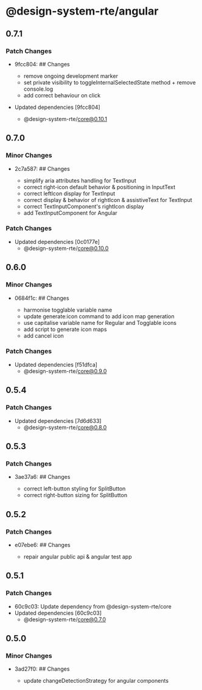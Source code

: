 # @design-system-rte/angular

## 0.7.1

### Patch Changes

- 9fcc804: ## Changes

  - remove ongoing development marker
  - set private visibility to toggleInternalSelectedState method + remove console.log
  - add correct behaviour on click

- Updated dependencies [9fcc804]
  - @design-system-rte/core@0.10.1

## 0.7.0

### Minor Changes

- 2c7a587: ## Changes

  - simplify aria attributes handling for TextInput
  - correct right-icon default behavior & positioning in InputText
  - correct leftIcon display for TextInput
  - correct display & behavior of rightIcon & assistiveText for TextInput
  - correct TextInputComponent's rightIcon display
  - add TextInputComponent for Angular

### Patch Changes

- Updated dependencies [0c0177e]
  - @design-system-rte/core@0.10.0

## 0.6.0

### Minor Changes

- 0684f1c: ## Changes

  - harmonise togglable variable name
  - update generate:icon command to add icon map generation
  - use capitalise variable name for Regular and Togglable icons
  - add script to generate icon maps
  - add cancel icon

### Patch Changes

- Updated dependencies [f51dfca]
  - @design-system-rte/core@0.9.0

## 0.5.4

### Patch Changes

- Updated dependencies [7d6d633]
  - @design-system-rte/core@0.8.0

## 0.5.3

### Patch Changes

- 3ae37a6: ## Changes

  - correct left-button styling for SplitButton
  - correct right-button sizing for SplitButton

## 0.5.2

### Patch Changes

- e07ebe6: ## Changes

  - repair angular public api & angular test app

## 0.5.1

### Patch Changes

- 60c9c03: Update dependency from @design-system-rte/core
- Updated dependencies [60c9c03]
  - @design-system-rte/core@0.7.0

## 0.5.0

### Minor Changes

- 3ad27f0: ## Changes

  - update changeDetectionStrategy for angular components
